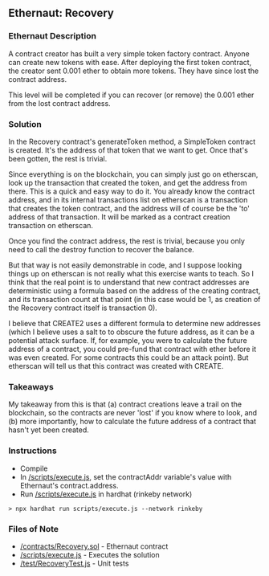 ## Ethernaut: Recovery

### Ethernaut Description

A contract creator has built a very simple token factory contract. Anyone can create new tokens with ease. After deploying the first token contract, the creator sent 0.001 ether to obtain more tokens. They have since lost the contract address.

This level will be completed if you can recover (or remove) the 0.001 ether from the lost contract address.
  
### Solution 

In the Recovery contract's generateToken method, a SimpleToken contract is created. It's the address of that token that we want to get. Once that's been gotten, the rest is trivial.  

Since everything is on the blockchain, you can simply just go on etherscan, look up the transaction that created the token, and get the address from there. This is a quick and easy way to do it. You already know the contract address, and in its internal transactions list on etherscan is a transaction that creates the token contract, and the address will of course be the 'to' address of that transaction. It will be marked as a contract creation transaction on etherscan. 

Once you find the contract address, the rest is trivial, because you only need to call the destroy function to recover the balance. 

But that way is not easily demonstrable in code, and I suppose looking things up on etherscan is not really what this exercise wants to teach. So I think that the real point is to understand that new contract addresses are deterministic using a formula based on the address of the creating contract, and its transaction count at that point (in this case would be 1, as creation of the Recovery contract itself is transaction 0). 

I believe that CREATE2 uses a different formula to determine new addresses (which I believe uses a salt to to obscure the future address, as it can be a potential attack surface. If, for example, you were to calculate the future address of a contract, you could pre-fund that contract with ether before it was even created. For some contracts this could be an attack point). But etherscan will tell us that this contract was created with CREATE. 

### Takeaways

My takeaway from this is that (a) contract creations leave a trail on the blockchain, so the contracts are never 'lost' if you know where to look, and (b) more importantly, how to calculate the future address of a contract that hasn't yet been created. 

### Instructions
- Compile 
- In [/scripts/execute.js](scripts/execute.js), set the contractAddr variable's value with Ethernaut's contract.address. 
- Run [/scripts/execute.js](scripts/execute.js) in hardhat (rinkeby network)

`> npx hardhat run scripts/execute.js --network rinkeby`

### Files of Note
- [/contracts/Recovery.sol](contracts/Recovery.sol) - Ethernaut contract
- [/scripts/execute.js](scripts/execute.js) - Executes the solution 
- [/test/RecoveryTest.js](test/RecoveryTest.js) - Unit tests 

